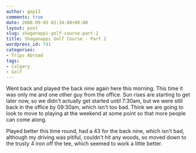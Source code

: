 ```yaml
---
author: gep13
comments: true
date: 2008-09-05 02:34:00+00:00
layout: post
slug: shaganappi-golf-course-part-2
title: Shaganappi Golf Course - Part 2
wordpress_id: 741
categories:
- Trips Abroad
tags:
- Calgary
- Golf
---
```


Went back and played the back nine again here this morning. This time it was only me and one other guy from the office. Sun rises are starting to get later now, so we didn't actually get started until 7:30am, but we were still back in the office by 09:30am, which isn't too bad. Think we are going to look to move to playing at the weekend at some point so that more people can come along.

 

Played better this time round, had a 43 for the back nine, which isn't bad, although my driving was pitiful, couldn't hit any woods, so moved down to the trusty 4 iron off the tee, which seemed to work a little better.
